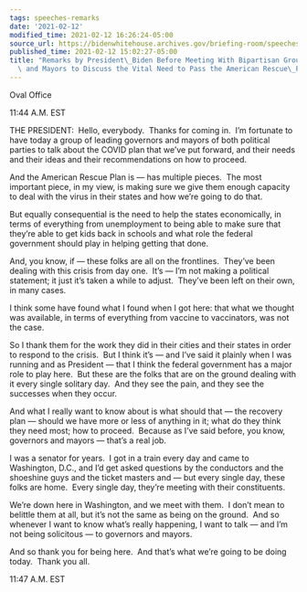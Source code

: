 ```yaml
---
tags: speeches-remarks
date: '2021-02-12'
modified_time: 2021-02-12 16:26:24-05:00
source_url: https://bidenwhitehouse.archives.gov/briefing-room/speeches-remarks/2021/02/12/remarks-by-president-biden-before-meeting-with-bipartisan-group-of-governors-and-mayors-to-discuss-the-vital-need-to-pass-the-american-rescue-plan/
published_time: 2021-02-12 15:02:27-05:00
title: "Remarks by President\_Biden Before Meeting With Bipartisan Group of Governors\
  \ and Mayors to Discuss the Vital Need to Pass the American Rescue\_Plan"
---
```

 
Oval Office

11:44 A.M. EST

THE PRESIDENT:  Hello, everybody.  Thanks for coming in.  I’m fortunate
to have today a group of leading governors and mayors of both political
parties to talk about the COVID plan that we’ve put forward, and their
needs and their ideas and their recommendations on how to proceed. 

And the American Rescue Plan is — has multiple pieces.  The most
important piece, in my view, is making sure we give them enough capacity
to deal with the virus in their states and how we’re going to do that.

But equally consequential is the need to help the states economically,
in terms of everything from unemployment to being able to make sure that
they’re able to get kids back in schools and what role the federal
government should play in helping getting that done.

And, you know, if — these folks are all on the frontlines.  They’ve been
dealing with this crisis from day one.  It’s — I’m not making a
political statement; it just it’s taken a while to adjust.  They’ve been
left on their own, in many cases.

I think some have found what I found when I got here: that what we
thought was available, in terms of everything from vaccine to
vaccinators, was not the case. 

So I thank them for the work they did in their cities and their states
in order to respond to the crisis.  But I think it’s — and I’ve said it
plainly when I was running and as President — that I think the federal
government has a major role to play here.  But these are the folks that
are on the ground dealing with it every single solitary day.  And they
see the pain, and they see the successes when they occur. 

And what I really want to know about is what should that — the recovery
plan — should we have more or less of anything in it; what do they think
they need most; how to proceed.  Because as I’ve said before, you know,
governors and mayors — that’s a real job. 

I was a senator for years.  I got in a train every day and came to
Washington, D.C., and I’d get asked questions by the conductors and the
shoeshine guys and the ticket masters and — but every single day, these
folks are home.  Every single day, they’re meeting with their
constituents. 

We’re down here in Washington, and we meet with them.  I don’t mean to
belittle them at all, but it’s not the same as being on the ground.  And
so whenever I want to know what’s really happening, I want to talk — and
I’m not being solicitous — to governors and mayors.

And so thank you for being here.  And that’s what we’re going to be
doing today.  Thank you all.

11:47 A.M. EST
